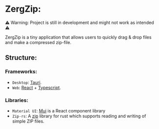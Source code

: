 # ZergZip:

⚠️ Warning: Project is still in development and might not work as intended ⚠️

ZergZip is a tiny application that allows users to quickly drag & drop files and make a compressed zip-file.

## Structure:

### Frameworks:

- `Desktop`: [Tauri](https://tauri.studio).
- `Web`: [React](https://reactjs.org) + [Typescript](https://www.typescriptlang.org/).

### Libraries:

- `Material UI`: [Mui](https://mui.com/) is a React component library
- `Zip-rs`: A [zip](https://docs.rs/zip/0.6.6/zip/) library for rust which supports reading and writing of simple ZIP files.
